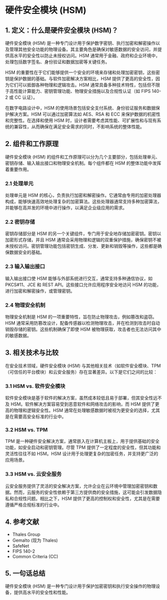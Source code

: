 # 硬件安全模块 (HSM)

## 1. 定义：什么是**硬件安全模块 (HSM)**？
硬件安全模块 (HSM) 是一种专门设计用于保护数字密钥、执行加密和解密操作以及管理其他安全功能的物理设备。其主要角色是确保对敏感数据的安全访问，并提供高水平的安全性以防止未授权访问。HSM 通常用于金融、政府和企业环境中，处理包括数字签名、身份验证和数据加密等关键任务。

HSM 的重要性在于它们能够提供一个安全的环境来存储和处理加密密钥，这些密钥是保护数据的基础。与软件加密解决方案相比，HSM 提供了更高的安全性，因为它们可以抵御各种物理和逻辑攻击。HSM 通常具备多种技术特性，包括但不限于高性能计算能力、密钥管理功能、物理安全措施以及合规性认证（如 FIPS 140-2 或 CC 认证）。

在数字电路设计中，HSM 的使用场景包括安全支付系统、身份验证服务和数据保护解决方案。HSM 可以通过加密算法如 AES、RSA 和 ECC 来保护数据的机密性和完整性。在选择和使用 HSM 时，设计者需要考虑其性能、可扩展性和与现有系统的兼容性，从而确保在满足安全需求的同时，不影响系统的整体性能。

## 2. 组件和工作原理
硬件安全模块 (HSM) 的组件和工作原理可以分为几个主要部分，包括处理单元、密钥存储、输入输出接口和物理安全机制。每个组件都在 HSM 的整体功能中发挥着重要作用。

### 2.1 处理单元
处理单元是 HSM 的核心，负责执行加密和解密操作。它通常由专用的加密处理器构成，能够快速高效地处理复杂的加密算法。这些处理器通常支持多种加密算法，并能够在高并发的环境中进行操作，以满足企业级应用的需求。

### 2.2 密钥存储
密钥存储部分是 HSM 的另一个关键组件，专门用于安全地存储加密密钥。密钥以加密形式存储，并且 HSM 通常会采用物理和逻辑的双重保护措施，确保密钥不被未授权访问。密钥管理功能包括密钥生成、分发、更新和销毁等操作，这些都是确保数据安全的基础。

### 2.3 输入输出接口
输入输出接口使 HSM 能够与外部系统进行交互，通常支持多种通信协议，如 PKCS#11、JCE 和 REST API。这些接口允许应用程序安全地访问 HSM 的功能，进行加密和解密操作，或管理密钥。

### 2.4 物理安全机制
物理安全机制是 HSM 的一项重要特性，旨在防止物理攻击，例如篡改和盗窃。HSM 通常采用防篡改设计，配备传感器以检测物理攻击，并在检测到攻击时自动销毁存储的密钥。这些机制确保了即使 HSM 被物理获取，攻击者也无法访问其中的敏感数据。

## 3. 相关技术与比较
在安全技术领域，硬件安全模块 (HSM) 与其他相关技术（如软件安全模块、TPM（可信任的平台模块）和云安全服务）存在显著差异。以下是它们之间的比较：

### 3.1 HSM vs. 软件安全模块
软件安全模块是基于软件的解决方案，虽然成本较低且易于部署，但其安全性远不及 HSM。软件解决方案容易受到恶意软件和网络攻击的影响，而 HSM 提供了更高的物理和逻辑安全性。HSM 通常在处理敏感数据时被视为更安全的选择，尤其是在需要高安全标准的行业中。

### 3.2 HSM vs. TPM
TPM 是一种硬件安全解决方案，通常嵌入在计算机主板上，用于提供基础的安全功能，如安全启动和密钥管理。尽管 TPM 提供了一定程度的安全性，但其功能和灵活性往往不如 HSM。HSM 设计用于处理更复杂的加密任务，并支持更广泛的应用场景。

### 3.3 HSM vs. 云安全服务
云安全服务提供了灵活的安全解决方案，允许企业在云环境中管理加密密钥和数据。然而，云服务的安全性依赖于第三方提供商的安全措施，这可能会引发数据隐私和合规性问题。相比之下，HSM 提供了更高的控制权和安全性，尤其是在需要遵循严格合规标准的行业中。

## 4. 参考文献
- Thales Group
- Gemalto (现为 Thales)
- SafeNet
- FIPS 140-2
- Common Criteria (CC)

## 5. 一句话总结
硬件安全模块 (HSM) 是一种专门设计用于保护加密密钥和执行安全操作的物理设备，提供高水平的安全性和性能。